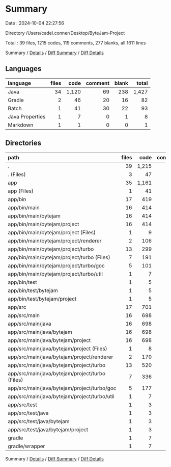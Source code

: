 # Summary

Date : 2024-10-04 22:27:56

Directory /Users/cadel.conner/Desktop/ByteJam-Project

Total : 39 files,  1215 codes, 119 comments, 277 blanks, all 1611 lines

Summary / [Details](details.md) / [Diff Summary](diff.md) / [Diff Details](diff-details.md)

## Languages
| language | files | code | comment | blank | total |
| :--- | ---: | ---: | ---: | ---: | ---: |
| Java | 34 | 1,120 | 69 | 238 | 1,427 |
| Gradle | 2 | 46 | 20 | 16 | 82 |
| Batch | 1 | 41 | 30 | 22 | 93 |
| Java Properties | 1 | 7 | 0 | 1 | 8 |
| Markdown | 1 | 1 | 0 | 0 | 1 |

## Directories
| path | files | code | comment | blank | total |
| :--- | ---: | ---: | ---: | ---: | ---: |
| . | 39 | 1,215 | 119 | 277 | 1,611 |
| . (Files) | 3 | 47 | 37 | 25 | 109 |
| app | 35 | 1,161 | 82 | 251 | 1,494 |
| app (Files) | 1 | 41 | 13 | 13 | 67 |
| app/bin | 17 | 419 | 0 | 2 | 421 |
| app/bin/main | 16 | 414 | 0 | 2 | 416 |
| app/bin/main/bytejam | 16 | 414 | 0 | 2 | 416 |
| app/bin/main/bytejam/project | 16 | 414 | 0 | 2 | 416 |
| app/bin/main/bytejam/project (Files) | 1 | 9 | 0 | 0 | 9 |
| app/bin/main/bytejam/project/renderer | 2 | 106 | 0 | 1 | 107 |
| app/bin/main/bytejam/project/turbo | 13 | 299 | 0 | 1 | 300 |
| app/bin/main/bytejam/project/turbo (Files) | 7 | 191 | 0 | 1 | 192 |
| app/bin/main/bytejam/project/turbo/goc | 5 | 101 | 0 | 0 | 101 |
| app/bin/main/bytejam/project/turbo/util | 1 | 7 | 0 | 0 | 7 |
| app/bin/test | 1 | 5 | 0 | 0 | 5 |
| app/bin/test/bytejam | 1 | 5 | 0 | 0 | 5 |
| app/bin/test/bytejam/project | 1 | 5 | 0 | 0 | 5 |
| app/src | 17 | 701 | 69 | 236 | 1,006 |
| app/src/main | 16 | 698 | 66 | 234 | 998 |
| app/src/main/java | 16 | 698 | 66 | 234 | 998 |
| app/src/main/java/bytejam | 16 | 698 | 66 | 234 | 998 |
| app/src/main/java/bytejam/project | 16 | 698 | 66 | 234 | 998 |
| app/src/main/java/bytejam/project (Files) | 1 | 8 | 3 | 4 | 15 |
| app/src/main/java/bytejam/project/renderer | 2 | 170 | 23 | 44 | 237 |
| app/src/main/java/bytejam/project/turbo | 13 | 520 | 40 | 186 | 746 |
| app/src/main/java/bytejam/project/turbo (Files) | 7 | 336 | 37 | 124 | 497 |
| app/src/main/java/bytejam/project/turbo/goc | 5 | 177 | 3 | 59 | 239 |
| app/src/main/java/bytejam/project/turbo/util | 1 | 7 | 0 | 3 | 10 |
| app/src/test | 1 | 3 | 3 | 2 | 8 |
| app/src/test/java | 1 | 3 | 3 | 2 | 8 |
| app/src/test/java/bytejam | 1 | 3 | 3 | 2 | 8 |
| app/src/test/java/bytejam/project | 1 | 3 | 3 | 2 | 8 |
| gradle | 1 | 7 | 0 | 1 | 8 |
| gradle/wrapper | 1 | 7 | 0 | 1 | 8 |

Summary / [Details](details.md) / [Diff Summary](diff.md) / [Diff Details](diff-details.md)